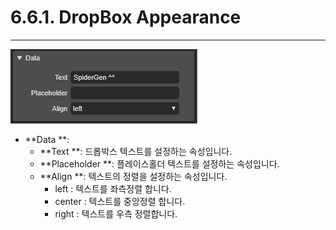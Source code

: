 # 6.6.1. DropBox Appearance

---

![](/assets/dropbox-ex-01.png)

* **Data **: 
  * **Text **: 드롭박스 텍스트를 설정하는 속성입니다.
  * **Placeholder **: 플레이스홀더 텍스트를 설정하는 속성입니다.
  * **Align **: 텍스트의 정렬을 설정하는 속성입니다.
    * left : 텍스트를 좌측정렬 합니다.
    * center : 텍스트를 중앙정렬 합니다.
    * right : 텍스트를 우측 정렬합니다.



